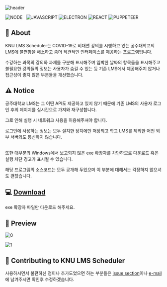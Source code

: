 ![header](https://capsule-render.vercel.app/api?type=rect&color=gradient&height=100&section=header&text=KNU%20LMS%20Scheduler&fontSize=30&fontAlign=80&fontAlignY=52)

![NODE](https://img.shields.io/badge/Node.js-339933?style=flat-square&logo=Node.js&logoColor=white)&nbsp;&nbsp;&nbsp;![JAVASCRIPT](https://img.shields.io/badge/Javascript-F7DF1E?style=flat-square&logo=Javascript&logoColor=black) ![ELECTRON](https://img.shields.io/badge/Electron-47848F?style=flat-square&logo=Electron&logoColor=white) ![REACT](https://img.shields.io/badge/React-61DAFB?style=flat-square&logo=react&logoColor=black) ![PUPPETEER](https://img.shields.io/badge/Puppeteer-40B5A4?style=flat-square&logo=Puppeteer&logoColor=white)

## 📝 About

KNU LMS Scheduler는 COVID-19로 비대면 강의를 시행하고 있는 공주대학교의 LMS에 불편함을 해소하고 좀더 직관적인 인터페이스를 제공하는 프로그램입니다.

수강하는 과목의 강의와 과제를 구분해 표시해주며 임박한 날짜의 항목들을 표시해주고 불필요한 강의들의 정보는 사용자가 숨길 수 있는 등 기존 LMS에서 제공해주지 않거나 접근성이 좋지 않은 부분들을 개선했습니다.

## ⚠ Notice

공주대학교 LMS는 그 어떤 API도 제공하고 있지 않기 때문에 기존 LMS의 사용자 로그인 후의 페이지를 실시간으로 가져와 재구성합니다.

그로 인해 실행 시 네트워크 사용을 허용해주셔야 합니다.

로그인에 사용하는 정보는 모두 설치한 장치에만 저장되고 학교 LMS를 제외한 어떤 외부 서버와도 통신하지 않습니다.

<br>또한 대부분의 Windows에서 보고되지 않은 exe 확장자를 차단하므로 다운로드 혹은 실행 차단 경고가 표시될 수 있습니다.

해당 프로그램의 소스코드는 모두 공개해 두었으며 이 부분에 대해서는 걱정하지 않으셔도 괜찮습니다.

## 💻 [Download](https://github.com/HyeokjaeLee/knu-lms-scheduler/releases)

exe 확장자 파일만 다운로드 해주세요.

## 📸 Preview

![0](https://user-images.githubusercontent.com/71566740/136783184-3f518d9f-c296-4c1b-b681-7b76df739926.png)

![1](https://user-images.githubusercontent.com/71566740/139504777-b06e5e78-016e-4d1b-81e8-73a89fab71ba.png)

## 🎉 Contributing to KNU LMS Scheduler

사용하시면서 불편하신 점이나 추가도었으면 하는 부분들은 [issue section](https://github.com/HyeokjaeLee/knu-lms-scheduler/issues)이나 [e-mail](mailto:leehyeokjae97@gmail.com)에 남겨주시면 확인후 수정하겠습니다.
